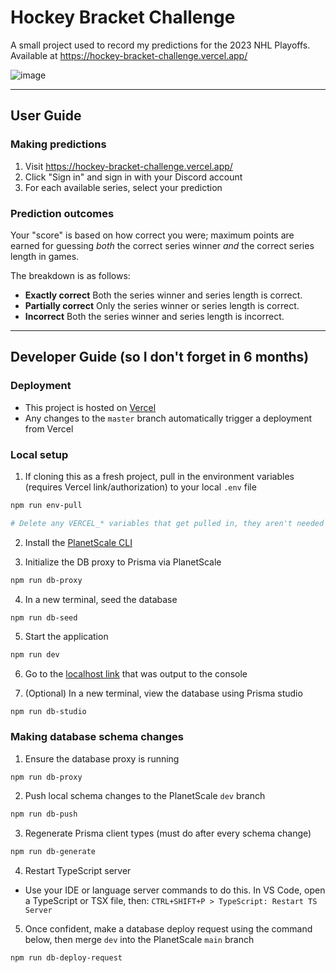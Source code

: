 # Hockey Bracket Challenge

A small project used to record my predictions for the 2023 NHL Playoffs. Available at https://hockey-bracket-challenge.vercel.app/

![image](https://user-images.githubusercontent.com/31908183/235097489-ccdde4ca-ea05-4712-96da-ae46205efb04.png)

---

## User Guide

### Making predictions

1. Visit https://hockey-bracket-challenge.vercel.app/
1. Click "Sign in" and sign in with your Discord account
1. For each available series, select your prediction

### Prediction outcomes

Your "score" is based on how correct you were; maximum points are earned for guessing _both_ the correct series winner _and_ the correct series length in games.

The breakdown is as follows:

- **Exactly correct** Both the series winner and series length is correct.
- **Partially correct** Only the series winner or series length is correct.
- **Incorrect** Both the series winner and series length is incorrect.

---

## Developer Guide (so I don't forget in 6 months)

### Deployment

- This project is hosted on [Vercel](https://vercel.com)
- Any changes to the `master` branch automatically trigger a deployment from Vercel

### Local setup

1. If cloning this as a fresh project, pull in the environment variables (requires Vercel link/authorization) to your local `.env` file

```sh
npm run env-pull

# Delete any VERCEL_* variables that get pulled in, they aren't needed and WILL break local dev
```

2. Install the [PlanetScale CLI](https://github.com/planetscale/cli#installation)

3. Initialize the DB proxy to Prisma via PlanetScale

```sh
npm run db-proxy
```

4. In a new terminal, seed the database

```sh
npm run db-seed
```

5. Start the application

```sh
npm run dev
```

6. Go to the [localhost link](http://localhost:3000) that was output to the console

7. (Optional) In a new terminal, view the database using Prisma studio

```
npm run db-studio
```

### Making database schema changes

1. Ensure the database proxy is running

```sh
npm run db-proxy
```

2. Push local schema changes to the PlanetScale `dev` branch

```sh
npm run db-push
```

3. Regenerate Prisma client types (must do after every schema change)

```sh
npm run db-generate
```

4. Restart TypeScript server

- Use your IDE or language server commands to do this. In VS Code, open a TypeScript or TSX file, then: `CTRL+SHIFT+P > TypeScript: Restart TS Server`

5. Once confident, make a database deploy request using the command below, then merge `dev` into the PlanetScale `main` branch

```sh
npm run db-deploy-request
````
